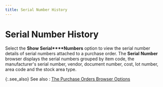 ```yaml
---
title: Serial Number History
---
```


# Serial Number History


Select the **Show** **Serial****Numbers** option to view the serial  number details of serial numbers attached to a purchase order. The **Serial** **Number**  browser displays the serial numbers grouped by item code, the manufacturer's  serial number, vendor, document number, cost, lot number, area code and  the stock area type.


{:.see_also}
See also
: [The Purchase  Orders Browser Options]({{site.pp_baseurl}}/purc-proc/pos/purchase-order-browser/purchase_order_browser.html)
